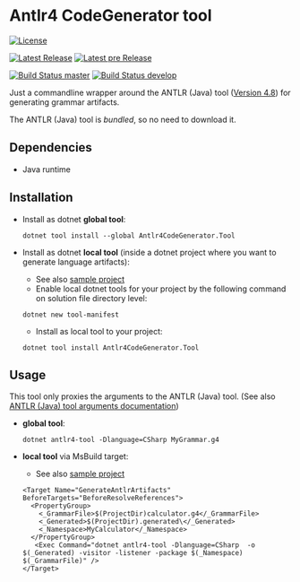 # Antlr4 CodeGenerator tool

[![License](https://img.shields.io/badge/license-MIT-blue.svg?style=for-the-badge&logo=data%3Aimage%2Fpng%3Bbase64%2CiVBORw0KGgoAAAANSUhEUgAAAEAAAABACAYAAACqaXHeAAAAAXNSR0IArs4c6QAAAARnQU1BAACxjwv8YQUAAAAJcEhZcwAAHYcAAB2HAY%2Fl8WUAAAAZdEVYdFNvZnR3YXJlAHBhaW50Lm5ldCA0LjAuMTCtCgrAAAADB0lEQVR4XtWagXETMRREUwIlUAIlUAodQAl0AJ1AB9BB6AA6gA6MduKbkX%2BevKecNk525jHO3l%2Fp686xlJC70%2Bl0C942vjV%2Bn9FreVQbBc0wWujfRpW8Z78JaIb53hhJ1ygTA80w9PQ36duBMjHQHPCuoQZfutSjeqU1PAJN4E3j2pN7aVKv6pnWcgGawNfGa5N6prVcgGZBn8yvVXZXQbOgPXokXaPMNZwoc41D%2FaHZ8b7hpBrKjnCizIjD%2FaHZ8aPR6%2BeZXqqh7Agnyow43B%2BaZz40qnQ36a6rlsYgnChDLOkPzTN1z%2B9PafU0N3OAcaIMsaQ%2FNBufG1X9JyrtDMr0Y4xwokxlWX%2BPjAYdemhPrWeDvYcPJ8r0LO3v4oszNfivQQuTp2u9qJGKE2V6lvZ38UVj9q3t3oqEE2U2lvfXF4t6qPjTqDUV1fRyhw8nymws768vfOr2NtqOqFY4UUZE%2BusL6VDRX7%2FGzOHDiTIi0t9WMPsUKzNPx4kysf62gmuHir3sPXw4USbWny485ZOc2PsJ7VTro%2F3pwp5DxV7qHq2xa41TrY%2F2J7PfJkaHir3UwwdtU061PtqfTP0CUaYm2v3LxCtoDI2lMWk8p1of7Y8K0jhRJgaaYZwoE0P%2FpFUndZqtP6T4BE2zC5qtP6T4BE2zC5qtPyRN8OvhZUQae3ZBtT7anyb49PA6Ivp5wKnWR%2FvbJkncZXr6wokysf62CXRCWjmJxhqd2JwoE%2BuvTqS37JGJlB39GLzhRJmN5f31gz8XTpSJgWYYJ8rEQDOME2VioBnGiTIx0AzjRJkYaIZxokwMNMM4USYGmmGcKBMDzTBOlImBZhgnysRAM4wTZWKgGcaJMjHQDONEmRhohnGiTAw0wzhRJgaaYZwoEwPNME6UiYFmGCfKxEAzjBNlYqAZxokyMdAMoL%2FO%2BNi4bzjpT1e%2BNFb8V7gFzUXMLHqk%2BM1A8wArFj1S5GagOUly0SMtuxloTnJrUU%2B7QXOSW4t62g2ak9xa1NNu0Jzk1qKednK6%2Bw9roIB8keT%2F3QAAAABJRU5ErkJggg%3D%3D)](LICENSE.md)

[![Latest Release](https://img.shields.io/nuget/v/Antlr4CodeGenerator.Tool?logo=nuget&label=release&style=for-the-badge)](https://www.nuget.org/packages/Antlr4CodeGenerator.Tool)
[![Latest pre Release](https://img.shields.io/nuget/vpre/Antlr4CodeGenerator.Tool?logo=nuget&style=for-the-badge)](https://www.nuget.org/packages/Antlr4CodeGenerator.Tool)

[![Build Status master](https://dev.azure.com/pbruch0060/pbruch/_apis/build/status/ptr1120.Antlr4.CodeGenerator.Tool?branchName=master)](https://dev.azure.com/pbruch0060/pbruch/_build/latest?definitionId=1&branchName=master)
[![Build Status develop](https://dev.azure.com/pbruch0060/pbruch/_apis/build/status/ptr1120.Antlr4.CodeGenerator.Tool?branchName=develop)](https://dev.azure.com/pbruch0060/pbruch/_build/latest?definitionId=1&branchName=develop)



Just a commandline wrapper around the ANTLR (Java) tool ([Version 4.8](https://www.antlr.org/download/antlr-4.8-complete.jar)) for generating grammar artifacts.

The ANTLR (Java) tool is *bundled*, so no need to download it.

## Dependencies

* Java runtime

## Installation

* Install as dotnet **global tool**:

  ```dotnet tool install --global Antlr4CodeGenerator.Tool```

* Install as dotnet **local tool** (inside a dotnet project where you want to generate language artifacts):
    * See also [sample project](samples/Calculator)
    * Enable local dotnet tools for your project by the following command on solution file directory level:

    ```dotnet new tool-manifest```

    * Install as local tool to your project:

    ```dotnet tool install Antlr4CodeGenerator.Tool```

## Usage

This tool only proxies the arguments to the ANTLR (Java) tool. (See also [ANTLR (Java) tool arguments documentation](https://github.com/antlr/antlr4/blob/master/doc/tool-options.md))

* **global tool**:

    ```dotnet antlr4-tool -Dlanguage=CSharp MyGrammar.g4```

* **local tool** via MsBuild target:
    * See also [sample project](samples/Calculator)

    ```
    <Target Name="GenerateAntlrArtifacts" BeforeTargets="BeforeResolveReferences">
      <PropertyGroup>
        <_GrammarFile>$(ProjectDir)calculator.g4</_GrammarFile>
        <_Generated>$(ProjectDir).generated\</_Generated>
        <_Namespace>MyCalculator</_Namespace>
      </PropertyGroup>
       <Exec Command="dotnet antlr4-tool -Dlanguage=CSharp  -o $(_Generated) -visitor -listener -package $(_Namespace)  $(_GrammarFile)" />
    </Target>
    ```
